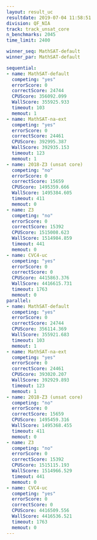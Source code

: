 ```yaml
---
layout: result_uc
resultdate: 2019-07-04 11:58:51
division: QF_NIA
track: track_unsat_core
n_benchmarks: 2045
time_limit: 2400

winner_seq: MathSAT-default
winner_par: MathSAT-default

sequential:
- name: MathSAT-default
  competing: "yes"
  errorScore: 0
  correctScore: 24744
  CPUScore: 356092.099
  WallScore: 355925.933
  timeout: 103
  memout: 1
- name: MathSAT-na-ext
  competing: "yes"
  errorScore: 0
  correctScore: 24461
  CPUScore: 392995.387
  WallScore: 392935.153
  timeout: 123
  memout: 1
- name: 2018-Z3 (unsat core)
  competing: "no"
  errorScore: 0
  correctScore: 15659
  CPUScore: 1495359.666
  WallScore: 1495384.605
  timeout: 411
  memout: 0
- name: Z3
  competing: "no"
  errorScore: 0
  correctScore: 15392
  CPUScore: 1515008.623
  WallScore: 1514984.859
  timeout: 441
  memout: 0
- name: CVC4-uc
  competing: "yes"
  errorScore: 0
  correctScore: 0
  CPUScore: 4415863.376
  WallScore: 4416615.731
  timeout: 1763
  memout: 0
parallel:
- name: MathSAT-default
  competing: "yes"
  errorScore: 0
  correctScore: 24744
  CPUScore: 356114.369
  WallScore: 355921.683
  timeout: 103
  memout: 1
- name: MathSAT-na-ext
  competing: "yes"
  errorScore: 0
  correctScore: 24461
  CPUScore: 393020.207
  WallScore: 392929.893
  timeout: 123
  memout: 1
- name: 2018-Z3 (unsat core)
  competing: "no"
  errorScore: 0
  correctScore: 15659
  CPUScore: 1495459.316
  WallScore: 1495368.455
  timeout: 411
  memout: 0
- name: Z3
  competing: "no"
  errorScore: 0
  correctScore: 15392
  CPUScore: 1515115.193
  WallScore: 1514966.529
  timeout: 441
  memout: 0
- name: CVC4-uc
  competing: "yes"
  errorScore: 0
  correctScore: 0
  CPUScore: 4416509.556
  WallScore: 4416536.521
  timeout: 1763
  memout: 0
---
```

